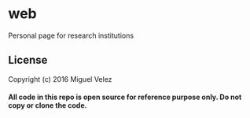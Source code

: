 # web
Personal page for research institutions

## License
 
Copyright (c) 2016 Miguel Velez

#### All code in this repo is open source for reference purpose only. **Do not copy or clone the code.**
